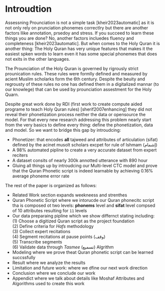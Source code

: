 # Introudtion

Assessning Prounciation is not a simple task [kheir2023automatic] as it is not only rely on prunciation phonemes correctlry but there are another factors llike annotation, prsedoy and stress. If you succeed to learn these things you are done? No, another factors incluedes fluency and completeness [kheir2023automatic]. But when comes to the Holy Quran it is another thing: The Holy Quran has very unique features that makes it the easiest spken words to learn even it has some special phonemes that does not exits in the other languages.

The Prounciation of the Holy Quran is governed by rigrously strict prounication rules. These rules were formlly defined and measured by acient Muslim scholarks form the 6th century. Despite the beuity and regrousty of these rules no one has defined them in a  digitalized mannar (to our knowlege) that can be used by prounciation assestment for the Holy Quarn.

Despite great work done by RDI (first work to create compute aided programe to teach Holy Quran rules) [sherif2007enhancing] they did not reveal their phonetization process neither the data or opensource the model. For that every new research addressing this problem nearly start from the very basics to define every thing: define the phonetization, data and model. So we want to  bridge this gap by introudcing:

* Phonetizer: that encodes **all** tajweed and attributes of articulation (sifat) defined by the acinet musolt scholars excpet for rule of Ishmam (إشمام)
* A 98% automated pipline to create a very accurate dataset from expert reciters
* A dataset consits of nearly 300k annotted utterance with 890 hour
* Gluing all things up by introudcing our Multi-level CTC model and prove that the Quran Phonetic script is indeed learnable by achieving 0.16% average phoneme error rate

The rest of the paper is organized as follows:

* Related Work section expands weekneess and strenthes
* Quran Phonetic Script where we intorucde our Quran phonecitc script tha is composed ot two levels: **phonems** level and  **sifat** level compsed of 10 attributes resulting for `11` levels
* Our data preparaing pipline which we show differnct stating including: (1) Choose a digitized Quran script as the project foundation  
(2) Define criteria for *Hafs* methodology  
(3) Collect expert recitations  
(4) Segment recitations at pause points (وقف)  
(5) Transcribe segments  
(6) Validate data through *Tasmee* (تسميع) Algrithm
* Modeling where we prove theat Quran phonetic script can be learned succssfully
* Result where we analyze the results
* Limitation and future work: where we dfine our next work direction
* Conclusion where we conclude our work
* Appendict where we talk about details like Moshaf Attributes and Algorithms used to create this work

